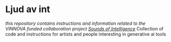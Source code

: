 # Ljud av int
_this repository contains instructions and information related to the VINNOVA funded collaboration project [Sounds of Intelligence](https://www.vinnova.se/en/p/sounds-of-intelligence-responsible-exploration-of-generative-ai-approaches-in-creative-domains--education/)_
Collection of code and instructions for artists and people interesting in generative ai tools
